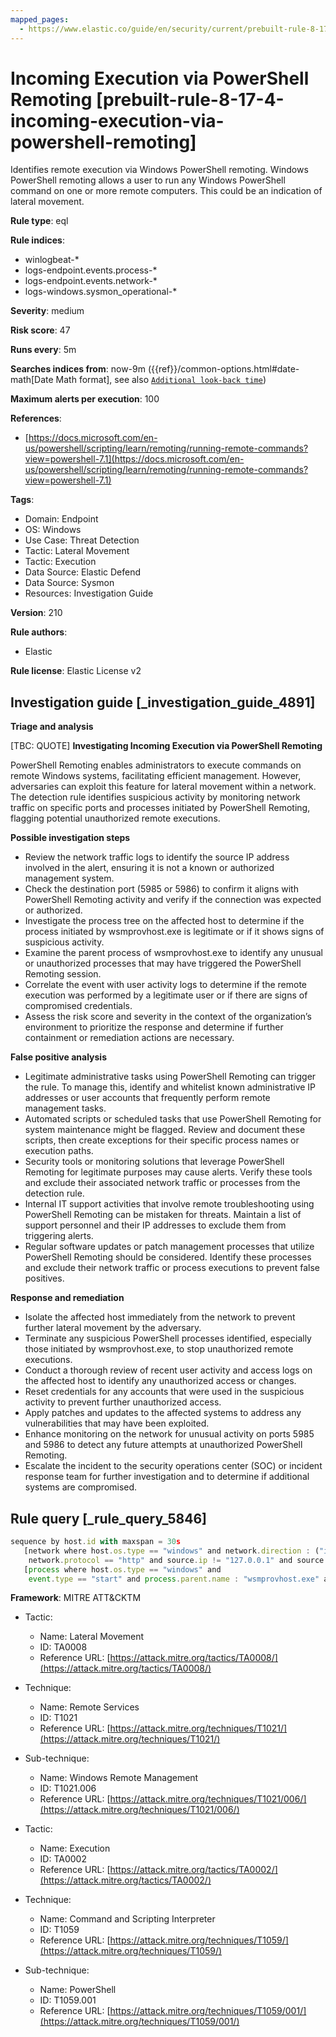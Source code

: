 ```yaml
---
mapped_pages:
  - https://www.elastic.co/guide/en/security/current/prebuilt-rule-8-17-4-incoming-execution-via-powershell-remoting.html
---
```


# Incoming Execution via PowerShell Remoting [prebuilt-rule-8-17-4-incoming-execution-via-powershell-remoting]

Identifies remote execution via Windows PowerShell remoting. Windows PowerShell remoting allows a user to run any Windows PowerShell command on one or more remote computers. This could be an indication of lateral movement.

**Rule type**: eql

**Rule indices**:

* winlogbeat-*
* logs-endpoint.events.process-*
* logs-endpoint.events.network-*
* logs-windows.sysmon_operational-*

**Severity**: medium

**Risk score**: 47

**Runs every**: 5m

**Searches indices from**: now-9m ({{ref}}/common-options.html#date-math[Date Math format], see also [`Additional look-back time`](docs-content://solutions/security/detect-and-alert/create-detection-rule.md#rule-schedule))

**Maximum alerts per execution**: 100

**References**:

* [https://docs.microsoft.com/en-us/powershell/scripting/learn/remoting/running-remote-commands?view=powershell-7.1](https://docs.microsoft.com/en-us/powershell/scripting/learn/remoting/running-remote-commands?view=powershell-7.1)

**Tags**:

* Domain: Endpoint
* OS: Windows
* Use Case: Threat Detection
* Tactic: Lateral Movement
* Tactic: Execution
* Data Source: Elastic Defend
* Data Source: Sysmon
* Resources: Investigation Guide

**Version**: 210

**Rule authors**:

* Elastic

**Rule license**: Elastic License v2

## Investigation guide [_investigation_guide_4891]

**Triage and analysis**

[TBC: QUOTE]
**Investigating Incoming Execution via PowerShell Remoting**

PowerShell Remoting enables administrators to execute commands on remote Windows systems, facilitating efficient management. However, adversaries can exploit this feature for lateral movement within a network. The detection rule identifies suspicious activity by monitoring network traffic on specific ports and processes initiated by PowerShell Remoting, flagging potential unauthorized remote executions.

**Possible investigation steps**

* Review the network traffic logs to identify the source IP address involved in the alert, ensuring it is not a known or authorized management system.
* Check the destination port (5985 or 5986) to confirm it aligns with PowerShell Remoting activity and verify if the connection was expected or authorized.
* Investigate the process tree on the affected host to determine if the process initiated by wsmprovhost.exe is legitimate or if it shows signs of suspicious activity.
* Examine the parent process of wsmprovhost.exe to identify any unusual or unauthorized processes that may have triggered the PowerShell Remoting session.
* Correlate the event with user activity logs to determine if the remote execution was performed by a legitimate user or if there are signs of compromised credentials.
* Assess the risk score and severity in the context of the organization’s environment to prioritize the response and determine if further containment or remediation actions are necessary.

**False positive analysis**

* Legitimate administrative tasks using PowerShell Remoting can trigger the rule. To manage this, identify and whitelist known administrative IP addresses or user accounts that frequently perform remote management tasks.
* Automated scripts or scheduled tasks that use PowerShell Remoting for system maintenance might be flagged. Review and document these scripts, then create exceptions for their specific process names or execution paths.
* Security tools or monitoring solutions that leverage PowerShell Remoting for legitimate purposes may cause alerts. Verify these tools and exclude their associated network traffic or processes from the detection rule.
* Internal IT support activities that involve remote troubleshooting using PowerShell Remoting can be mistaken for threats. Maintain a list of support personnel and their IP addresses to exclude them from triggering alerts.
* Regular software updates or patch management processes that utilize PowerShell Remoting should be considered. Identify these processes and exclude their network traffic or process executions to prevent false positives.

**Response and remediation**

* Isolate the affected host immediately from the network to prevent further lateral movement by the adversary.
* Terminate any suspicious PowerShell processes identified, especially those initiated by wsmprovhost.exe, to stop unauthorized remote executions.
* Conduct a thorough review of recent user activity and access logs on the affected host to identify any unauthorized access or changes.
* Reset credentials for any accounts that were used in the suspicious activity to prevent further unauthorized access.
* Apply patches and updates to the affected systems to address any vulnerabilities that may have been exploited.
* Enhance monitoring on the network for unusual activity on ports 5985 and 5986 to detect any future attempts at unauthorized PowerShell Remoting.
* Escalate the incident to the security operations center (SOC) or incident response team for further investigation and to determine if additional systems are compromised.


## Rule query [_rule_query_5846]

```js
sequence by host.id with maxspan = 30s
   [network where host.os.type == "windows" and network.direction : ("incoming", "ingress") and destination.port in (5985, 5986) and
    network.protocol == "http" and source.ip != "127.0.0.1" and source.ip != "::1"]
   [process where host.os.type == "windows" and
    event.type == "start" and process.parent.name : "wsmprovhost.exe" and not process.executable : "?:\\Windows\\System32\\conhost.exe"]
```

**Framework**: MITRE ATT&CKTM

* Tactic:

    * Name: Lateral Movement
    * ID: TA0008
    * Reference URL: [https://attack.mitre.org/tactics/TA0008/](https://attack.mitre.org/tactics/TA0008/)

* Technique:

    * Name: Remote Services
    * ID: T1021
    * Reference URL: [https://attack.mitre.org/techniques/T1021/](https://attack.mitre.org/techniques/T1021/)

* Sub-technique:

    * Name: Windows Remote Management
    * ID: T1021.006
    * Reference URL: [https://attack.mitre.org/techniques/T1021/006/](https://attack.mitre.org/techniques/T1021/006/)

* Tactic:

    * Name: Execution
    * ID: TA0002
    * Reference URL: [https://attack.mitre.org/tactics/TA0002/](https://attack.mitre.org/tactics/TA0002/)

* Technique:

    * Name: Command and Scripting Interpreter
    * ID: T1059
    * Reference URL: [https://attack.mitre.org/techniques/T1059/](https://attack.mitre.org/techniques/T1059/)

* Sub-technique:

    * Name: PowerShell
    * ID: T1059.001
    * Reference URL: [https://attack.mitre.org/techniques/T1059/001/](https://attack.mitre.org/techniques/T1059/001/)



